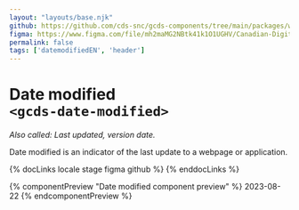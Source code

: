 ```yaml
---
layout: "layouts/base.njk"
github: https://github.com/cds-snc/gcds-components/tree/main/packages/web/src/components/gcds-date-modified
figma: https://www.figma.com/file/mh2maMG2NBtk41k1O1UGHV/Canadian-Digital-Service%E2%80%A8---GC-Design-System?type=design&node-id=3471-9955&mode=design&t=jWaKo2Kq95VjrCgT-0
permalink: false
tags: ['datemodifiedEN', 'header']
---
```


# Date modified <br>`<gcds-date-modified>`

_Also called: Last updated, version date._

Date modified is an indicator of the last update to a webpage or application.

{% docLinks locale stage figma github %}
{% enddocLinks %}

{% componentPreview "Date modified component preview" %}
  <gcds-date-modified>2023-08-22</gcds-date-modified>
{% endcomponentPreview %}
